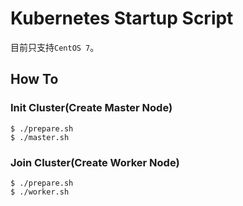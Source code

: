 # Kubernetes Startup Script

目前只支持`CentOS 7`。

## How To

### Init Cluster(Create Master Node)

```shell
$ ./prepare.sh
$ ./master.sh
```

### Join Cluster(Create Worker Node)

```shell
$ ./prepare.sh
$ ./worker.sh
```
